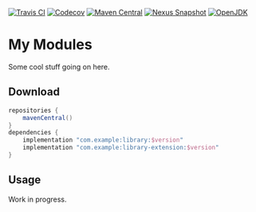 [![Travis CI](https://img.shields.io/travis/com/example/library)](https://travis-ci.com/github/example/library/)
[![Codecov](https://img.shields.io/codecov/c/github/example/library)](https://codecov.io/gh/example/library/)
[![Maven Central](https://img.shields.io/maven-central/v/com.example/library)](https://repo1.maven.org/maven2/com/example/library/)
[![Nexus Snapshot](https://img.shields.io/nexus/s/com.example/library?server=https%3A%2F%2Fs01.oss.sonatype.org)](https://s01.oss.sonatype.org/content/repositories/snapshots/com/example/library/)
[![OpenJDK](https://img.shields.io/badge/jdk-1.8%2B-informational)](https://openjdk.java.net/projects/jdk8/)

# My Modules

Some cool stuff going on here.

## Download

```gradle
repositories {
    mavenCentral()
}
dependencies {
    implementation "com.example:library:$version"
    implementation "com.example:library-extension:$version"
}
```

## Usage

Work in progress.
